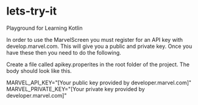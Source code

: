 # lets-try-it
Playground for Learning Kotlin

In order to use the MarvelScreen you must register for an API key with develop.marvel.com.  This will give you a public and private key. Once you have these then you need to do the following.

Create a file called apikey.properites in the root folder of the project.
The body should look like this.

MARVEL_API_KEY="[Your public key provided by developer.marvel.com]"
MARVEL_PRIVATE_KEY="[Your private key provided by developer.marvel.com]"
